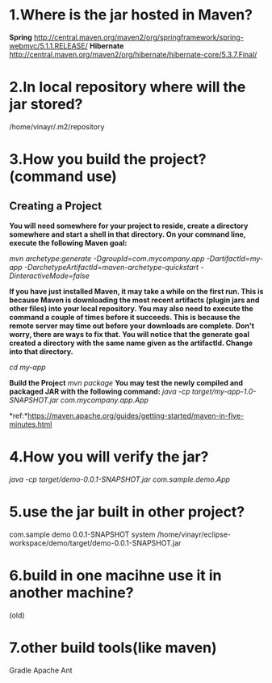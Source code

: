 # 1.Where is the jar hosted in Maven?
**Spring**
http://central.maven.org/maven2/org/springframework/spring-webmvc/5.1.1.RELEASE/
**Hibernate**
http://central.maven.org/maven2/org/hibernate/hibernate-core/5.3.7.Final/

# 2.In local repository where will the jar stored?

/home/vinayr/.m2/repository

# 3.How you build the project?(command use)
## Creating a Project
 **You will need somewhere for your project to reside, create a directory somewhere and start a shell in that directory. On your command line, execute the following Maven goal:**

  *mvn archetype:generate -DgroupId=com.mycompany.app -DartifactId=my-app -DarchetypeArtifactId=maven-archetype-quickstart -DinteractiveMode=false*

**If you have just installed Maven, it may take a while on the first run. This is because Maven is downloading the most recent artifacts (plugin jars and other files) into your local repository. You may also need to execute the command a couple of times before it succeeds. This is because the remote server may time out before your downloads are complete. Don't worry, there are ways to fix that.
You will notice that the generate goal created a directory with the same name given as the artifactId. Change into that directory.**

  *cd my-app*

**Build the Project**
  *mvn package*
**You may test the newly compiled and packaged JAR with the following command:**
  *java -cp target/my-app-1.0-SNAPSHOT.jar com.mycompany.app.App*

*ref:*https://maven.apache.org/guides/getting-started/maven-in-five-minutes.html

# 4.How you will verify the jar?
*java -cp target/demo-0.0.1-SNAPSHOT.jar com.sample.demo.App*


# 5.use the jar built in other project?
<dependency>
         <groupId>com.sample</groupId>
         <artifactId>demo</artifactId>
         <version>0.0.1-SNAPSHOT</version>
         <scope>system</scope>
         <systemPath>/home/vinayr/eclipse-workspace/demo/target/demo-0.0.1-SNAPSHOT.jar</systemPath>
      </dependency>

# 6.build in one macihne use it in another machine?

(old)

# 7.other build tools(like maven)
Gradle
Apache Ant

